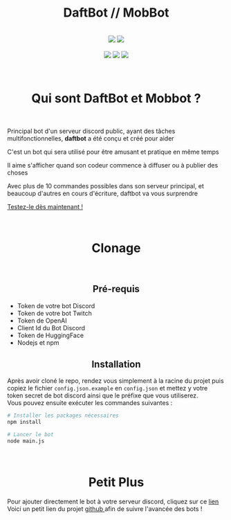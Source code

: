 <h1 align="center">
    <b> DaftBot // MobBot </b>
</h1>
<br>
<div>
    <div align="center">
        <a>
            <img src="https://img.shields.io/badge/daftbot-v2.1.0-green">
        </a>
        <a>
            <img src="https://img.shields.io/badge/mobbot-v1.0.0-purple">
        </a>
    </div>
    <br>
    <div align="center">
        <a>
            <img src="https://img.shields.io/npm/v/npm/latest">
        </a>
        <a>
            <img src="https://img.shields.io/badge/discord.js-v14.7.0-green">
        </a>
        <a>
            <img src="https://img.shields.io/badge/tmi.js-v1.8.5-blue">
        </a>
    </div>
</div>
<br>
<br>
<h1 align="center">
    Qui sont DaftBot et Mobbot ?
</h1>
<br>
<p>
Principal bot d'un serveur discord public, ayant des tâches multifonctionnelles, <b>daftbot</b> a été conçu et créé pour aider
<p>
C'est un bot qui sera utilisé pour être amusant et pratique en même temps
<p>
Il aime s'afficher quand son codeur commence à diffuser ou à publier des choses
<p>
Avec plus de 10 commandes possibles dans son serveur principal, et beaucoup d'autres en cours d'écriture, daftbot va vous surprendre
<p>
    <a href="https://discord.com/api/oauth2/authorize?client_id=757955750164430980&permissions=4398046511095&scope=bot">
        Testez-le dès maintenant !
    </a>
</p>
<br>
<h1 align="center">
    Clonage
</h1>
<br>
<h2 align="center">
    Pré-requis
</h2>
<ul>
    <li>
        Token de votre bot Discord
    </li>
    <li>
        Token de votre bot Twitch
    </li>
    <li>
        Token de OpenAI
    </li>
    <li>
        Client Id du Bot Discord
    </li>
    <li>
        Token de HuggingFace
    </li>
    <li>
        Nodejs et npm
    </li>
</ul>
<h2 align="center">
    Installation
</h2>
Après avoir cloné le repo, rendez vous simplement à la racine du projet puis copiez le fichier <code>config.json.example</code> en <code>config.json</code> et mettez y votre token secret de bot discord ainsi que le préfixe que vous utiliserez.<br>
Vous pouvez ensuite exécuter les commandes suivantes : 
<br>

```bash
# Installer les packages nécessaires
npm install

# Lancer le bot
node main.js
```
</p>
<br>
<h1 align="center">
    Petit Plus
</h1>
<div>
    Pour ajouter directement le bot à votre serveur discord, cliquez sur ce
    <a href="https://discord.com/api/oauth2/authorize?client_id=757955750164430980&permissions=4398046511095&scope=bot"> 
        lien
    </a>
    <br>
    Voici un petit lien du projet 
    <a href="https://github.com/users/vivimouret29/projects/1">
        github
    </a>
    afin de suivre l'avancée des bots !
</div>
